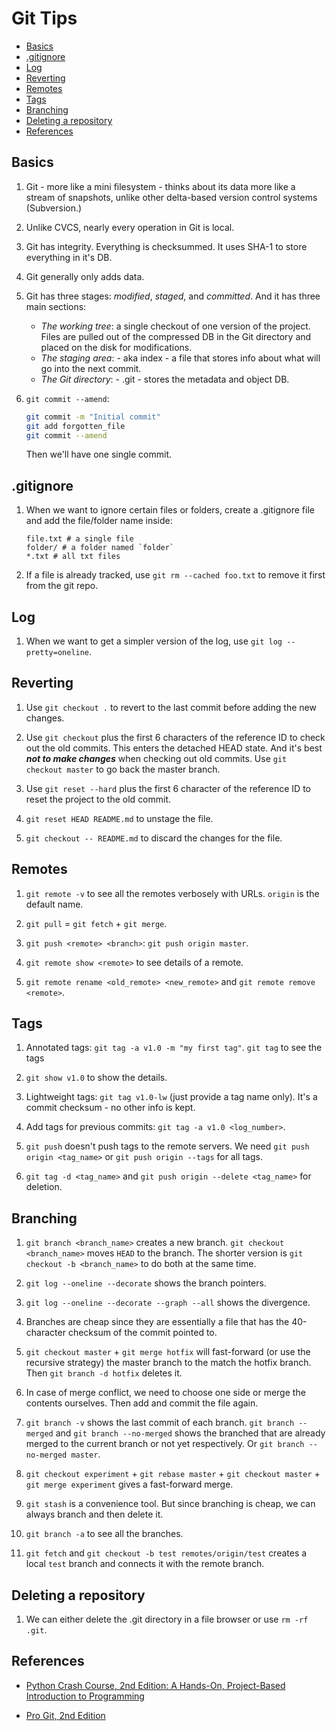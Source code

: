 # Git Tips


* [Basics](#basics)
* [.gitignore](#gitignore)
* [Log](#log)
* [Reverting](#reverting)
* [Remotes](#remotes)
* [Tags](#tags)
* [Branching](#branching)
* [Deleting a repository](#deleting-a-repository)
* [References](#references)

## Basics

1. Git - more like a mini filesystem - thinks about its data more like a stream of snapshots, unlike other delta-based version control systems (Subversion.)

2. Unlike CVCS, nearly every operation in Git is local.

3. Git has integrity. Everything is checksummed. It uses SHA-1 to store everything in it's DB.

4. Git generally only adds data.

5. Git has three stages: *modified*, *staged*, and *committed*. And it has three main sections:
    * *The working tree*: a single checkout of one version of the project. Files are pulled out of the compressed DB in the Git directory and placed on the disk for modifications.
    * *The staging area*: - aka index - a file that stores info about what will go into the next commit.
    * *The Git directory*: - .git - stores the metadata and object DB.

6. `git commit --amend`:

    ```bash
    git commit -m "Initial commit"
    git add forgotten_file
    git commit --amend
    ```

    Then we'll have one single commit.

## .gitignore

1. When we want to ignore certain files or folders, create a .gitignore file and add the file/folder name inside:

    ```text
    file.txt # a single file
    folder/ # a folder named `folder`
    *.txt # all txt files
    ```

2. If a file is already tracked, use `git rm --cached foo.txt` to remove it first from the git repo.

## Log

1. When we want to get a simpler version of the log, use `git log --pretty=oneline`.

## Reverting

1. Use `git checkout .` to revert to the last commit before adding the new changes.

2. Use `git checkout` plus the first 6 characters of the reference ID to check out the old commits. This enters the detached HEAD state. And it's best ***not to make changes*** when checking out old commits. Use `git checkout master` to go back the master branch.

3. Use `git reset --hard` plus the first 6 character of the reference ID to reset the project to the old commit.

4. `git reset HEAD README.md` to unstage the file.

5. `git checkout -- README.md` to discard the changes for the file.

## Remotes

1. `git remote -v` to see all the remotes verbosely with URLs. `origin` is the default name.

2. `git pull` = `git fetch` + `git merge`.

3. `git push <remote> <branch>`: `git push origin master`.

4. `git remote show <remote>` to see details of a remote.

5. `git remote rename <old_remote> <new_remote>` and `git remote remove <remote>`.

## Tags

1. Annotated tags: `git tag -a v1.0 -m "my first tag"`. `git tag` to see the tags

2. `git show v1.0` to show the details.

3. Lightweight tags: `git tag v1.0-lw` (just provide a tag name only). It's a commit checksum - no other info is kept.

4. Add tags for previous commits: `git tag -a v1.0 <log_number>`.

5. `git push` doesn't push tags to the remote servers. We need `git push origin <tag_name>` or `git push origin --tags` for all tags.

6. `git tag -d <tag_name>` and `git push origin --delete <tag_name>` for deletion.

## Branching

1. `git branch <branch_name>` creates a new branch. `git checkout <branch_name>` moves `HEAD` to the branch. The shorter version is `git checkout -b <branch_name>` to do both at the same time.

2. `git log --oneline --decorate` shows the branch pointers.

3. `git log --oneline --decorate --graph --all` shows the divergence.

4. Branches are cheap since they are essentially a file that has the 40-character checksum of the commit pointed to.

5. `git checkout master` + `git merge hotfix` will fast-forward (or use the recursive strategy) the master branch to the match the hotfix branch. Then `git branch -d hotfix` deletes it.

6. In case of merge conflict, we need to choose one side or merge the contents ourselves. Then add and commit the file again.

7. `git branch -v` shows the last commit of each branch. `git branch --merged` and `git branch --no-merged` shows the branched that are already merged to the current branch or not yet respectively. Or `git branch --no-merged master`.

8. `git checkout experiment` + `git rebase master` + `git checkout master` + `git merge experiment` gives a fast-forward merge.

9. `git stash` is a convenience tool. But since branching is cheap, we can always branch and then delete it.

10. `git branch -a` to see all the branches.

11. `git fetch` and `git checkout -b test remotes/origin/test` creates a local `test` branch and connects it with the remote branch.

## Deleting a repository

1. We can either delete the .git directory in a file browser or use `rm -rf .git`.

## References

* [Python Crash Course, 2nd Edition: A Hands-On, Project-Based Introduction to Programming](https://www.amazon.com/Python-Crash-Course-2nd-Edition/dp/1593279280/ref=sr_1_1?keywords=python+crash+course&qid=1558808134&s=gateway&sr=8-1)

* [Pro Git, 2nd Edition](https://git-scm.com/book/en/v2)
